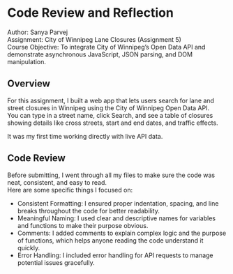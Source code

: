 # Code Review and Reflection
Author: Sanya Parvej  
Assignment: City of Winnipeg Lane Closures (Assignment 5)  
Course Objective: To integrate City of Winnipeg’s Open Data API and demonstrate asynchronous JavaScript, JSON parsing, and DOM manipulation.

## Overview
For this assignment, I built a web app that lets users search for lane and street closures in Winnipeg using the City of Winnipeg Open Data API.  
You can type in a street name, click Search, and see a table of closures showing details like cross streets, start and end dates, and traffic effects.  

It was my first time working directly with live API data.

## Code Review
Before submitting, I went through all my files to make sure the code was neat, consistent, and easy to read.  
Here are some specific things I focused on:
- Consistent Formatting: I ensured proper indentation, spacing, and line breaks throughout the code for better readability.
- Meaningful Naming: I used clear and descriptive names for variables and functions to make their purpose obvious.
- Comments: I added comments to explain complex logic and the purpose of functions, which helps anyone reading the code understand it quickly.
- Error Handling: I included error handling for API requests to manage potential issues gracefully. 